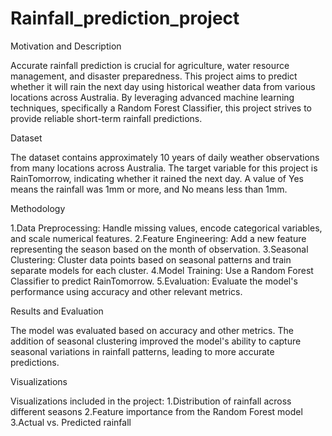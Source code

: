 # Rainfall_prediction_project

Motivation and Description

Accurate rainfall prediction is crucial for agriculture, water resource management, and disaster preparedness. This project aims to predict whether it will rain the next day using historical weather data from various locations across Australia. By leveraging advanced machine learning techniques, specifically a Random Forest Classifier, this project strives to provide reliable short-term rainfall predictions.

Dataset

The dataset contains approximately 10 years of daily weather observations from many locations across Australia. The target variable for this project is RainTomorrow, indicating whether it rained the next day. A value of Yes means the rainfall was 1mm or more, and No means less than 1mm.

Methodology

1.Data Preprocessing: Handle missing values, encode categorical variables, and scale numerical features.
2.Feature Engineering: Add a new feature representing the season based on the month of observation.
3.Seasonal Clustering: Cluster data points based on seasonal patterns and train separate models for each cluster.
4.Model Training: Use a Random Forest Classifier to predict RainTomorrow.
5.Evaluation: Evaluate the model's performance using accuracy and other relevant metrics.

Results and Evaluation

The model was evaluated based on accuracy and other metrics. The addition of seasonal clustering improved the model's ability to capture seasonal variations in rainfall patterns, leading to more accurate predictions.

Visualizations

Visualizations included in the project:
1.Distribution of rainfall across different seasons
2.Feature importance from the Random Forest model
3.Actual vs. Predicted rainfall
